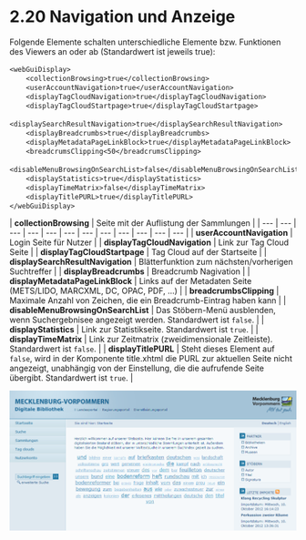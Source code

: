# 2.20 Navigation und Anzeige

Folgende Elemente schalten unterschiedliche Elemente bzw. Funktionen des Viewers an oder ab \(Standardwert ist jeweils true\):  


```markup
<webGuiDisplay>
    <collectionBrowsing>true</collectionBrowsing>
    <userAccountNavigation>true</userAccountNavigation>
    <displayTagCloudNavigation>true</displayTagCloudNavigation>
    <displayTagCloudStartpage>true</displayTagCloudStartpage>
    <displaySearchResultNavigation>true</displaySearchResultNavigation>
    <displayBreadcrumbs>true</displayBreadcrumbs>
    <displayMetadataPageLinkBlock>true</displayMetadataPageLinkBlock>
    <breadcrumsClipping<50</breadcrumsClipping>
    <disableMenuBrowsingOnSearchList>false</disableMenuBrowsingOnSearchList>
    <displayStatistics>true</displayStatistics>
    <displayTimeMatrix>false</displayTimeMatrix>
    <displayTitlePURL>true</displayTitlePURL>
</webGuiDisplay>
```



| **collectionBrowsing** | Seite mit der Auflistung der Sammlungen |
| --- | --- | --- | --- | --- | --- | --- | --- | --- | --- | --- | --- |
| **userAccountNavigation** | Login Seite für Nutzer |
| **displayTagCloudNavigation** | Link zur Tag Cloud Seite |
| **displayTagCloudStartpage** | Tag Cloud auf der Startseite |
| **displaySearchResultNavigation** | Blätterfunktion zum nächsten/vorherigen Suchtreffer |
| **displayBreadcrumbs** | Breadcrumb Nagivation |
| **displayMetadataPageLinkBlock** | Links auf der Metadaten Seite \(METS/LIDO, MARCXML, DC, OPAC, PDF, ...\) |
| **breadcrumbsClipping** | Maximale Anzahl von Zeichen, die ein Breadcrumb-Eintrag haben kann |
| **disableMenuBrowsingOnSearchList** | Das Stöbern-Menü ausblenden, wenn Suchergebnisee angezeigt werden. Standardwert ist `false`. |
| **displayStatistics** | Link zur Statistikseite. Standardwert ist `true`. |
| **displayTimeMatrix** | Link zur Zeitmatrix \(zweidimensionale Zeitleiste\). Standardwert ist `false`. |
| **displayTitlePURL** | Steht dieses Element auf `false`, wird in der Komponente title.xhtml die PURL zur aktuellen Seite nicht angezeigt, unabhängig von der Einstellung, die die aufrufende Seite übergibt. Standardwert ist `true`. |

![](../../.gitbook/assets/navigation.png)



